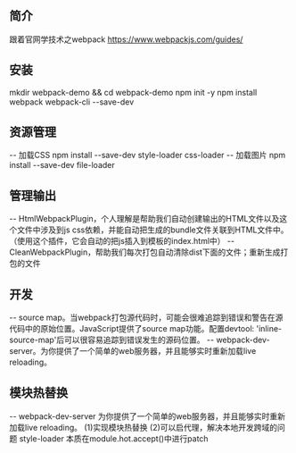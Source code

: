 ## 简介
跟着官网学技术之webpack https://www.webpackjs.com/guides/

## 安装
mkdir webpack-demo && cd webpack-demo
npm init -y
npm install webpack webpack-cli --save-dev

## 资源管理
-- 加载CSS
npm install --save-dev style-loader css-loader
-- 加载图片
npm install --save-dev file-loader

## 管理输出
-- HtmlWebpackPlugin，个人理解是帮助我们自动创建输出的HTML文件以及这个文件中涉及到js css依赖，并能自动把生成的bundle文件关联到HTML文件中。（使用这个插件，它会自动的把js插入到模板的index.html中）
-- CleanWebpackPlugin，帮助我们每次打包自动清除dist下面的文件；重新生成打包的文件

## 开发
-- source map。当webpack打包源代码时，可能会很难追踪到错误和警告在源代码中的原始位置。JavaScript提供了source map功能。配置devtool: 'inline-source-map'后可以很容易追踪到错误发生的源码位置。
-- webpack-dev-server。为你提供了一个简单的web服务器，并且能够实时重新加载live reloading。

## 模块热替换
-- webpack-dev-server  为你提供了一个简单的web服务器，并且能够实时重新加载live reloading。
(1)实现模块热替换
(2)可以启代理，解决本地开发跨域的问题
style-loader 本质在module.hot.accept()中进行patch<style>标签。

## tree shaking
在package.json中增加 sideEffects 属性来实现。math.js中的square没有被index.js调用，所以没有必要打包的时候打包出去，
所以可以将它通过 sideEffects:false 去掉。












